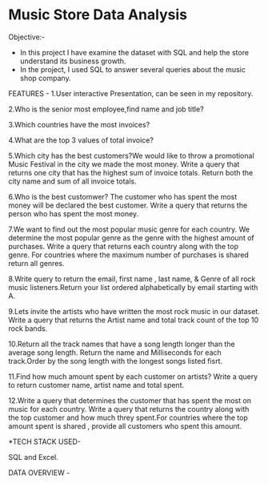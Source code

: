# Music Store Data Analysis

Objective:-

* In this project I have examine the dataset with SQL and help the store understand its business growth.
* In the project, I used SQL to answer several queries about the music shop company.

FEATURES -
1.User interactive Presentation, can be seen in my repository.

2.Who is the senior most employee,find name and job title?

3.Which countries have the most invoices?

4.What are the top 3 values of total invoice?

5.Which city has the best customers?We would like to throw a promotional Music Festival in the city we made the most money.
  Write a query that returns one city that has the highest sum of invoice totals. Return both the city name and sum of all invoice totals.

6.Who is the best customwer? The customer who has spent the most money will be declared the best customer.
  Write a query that returns the person who has spent the most money.

7.We want to find out the most popular music genre for each country. We determine the most popular genre as the genre with the highest amount of purchases.
  Write a query that returns each country along with the top genre. For countries where the maximum number of purchases is shared return all genres.

8.Write query to return the email, first name , last name, & Genre of all rock music listeners.Return your list ordered alphabetically
  by email starting with A.

9.Lets invite the artists who have written the most rock music in our dataset. Write a query that returns the Artist name and 
  total track count of the top 10 rock bands.

10.Return all the track names that have a song length longer than the average song length. Return the name and
  Milliseconds for each track.Order by the song length with the longest songs listed fisrt.

11.Find how much amount spent by each customer on artists? Write a query to return customer name, artist name and total spent.

12.Write a query that determines the customer that has spent the most on music for each country. Write a query that returns the country
  along with the top customer and how much threy spent.For countries where the top amount spent is shared , provide all customers who spent this amount.
  
*TECH STACK USED-

SQL and Excel.

DATA OVERVIEW - 










